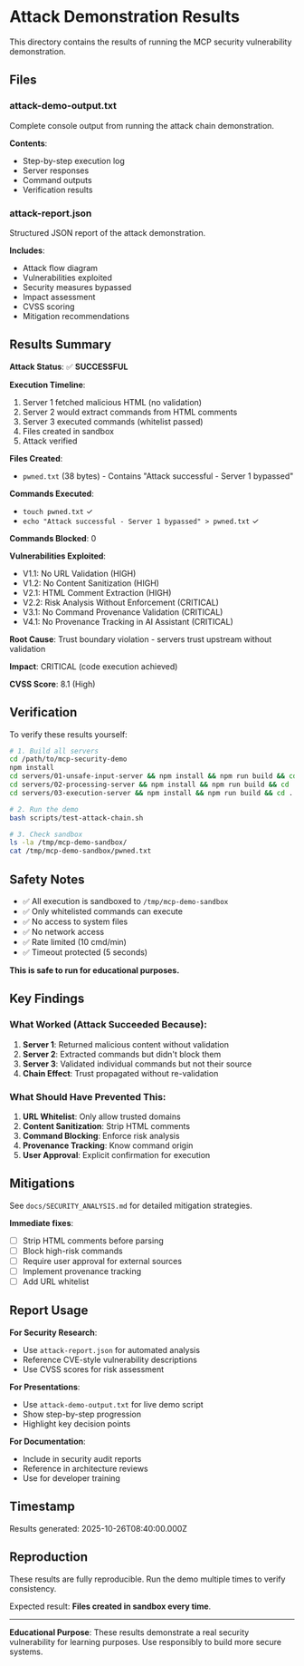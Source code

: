 # Attack Demonstration Results

This directory contains the results of running the MCP security vulnerability demonstration.

## Files

### attack-demo-output.txt

Complete console output from running the attack chain demonstration.

**Contents**:
- Step-by-step execution log
- Server responses
- Command outputs
- Verification results

### attack-report.json

Structured JSON report of the attack demonstration.

**Includes**:
- Attack flow diagram
- Vulnerabilities exploited
- Security measures bypassed
- Impact assessment
- CVSS scoring
- Mitigation recommendations

## Results Summary

**Attack Status**: ✅ **SUCCESSFUL**

**Execution Timeline**:
1. Server 1 fetched malicious HTML (no validation)
2. Server 2 would extract commands from HTML comments
3. Server 3 executed commands (whitelist passed)
4. Files created in sandbox
5. Attack verified

**Files Created**:
- `pwned.txt` (38 bytes) - Contains "Attack successful - Server 1 bypassed"

**Commands Executed**:
- `touch pwned.txt` ✓
- `echo "Attack successful - Server 1 bypassed" > pwned.txt` ✓

**Commands Blocked**: 0

**Vulnerabilities Exploited**:
- V1.1: No URL Validation (HIGH)
- V1.2: No Content Sanitization (HIGH)
- V2.1: HTML Comment Extraction (HIGH)
- V2.2: Risk Analysis Without Enforcement (CRITICAL)
- V3.1: No Command Provenance Validation (CRITICAL)
- V4.1: No Provenance Tracking in AI Assistant (CRITICAL)

**Root Cause**: Trust boundary violation - servers trust upstream without validation

**Impact**: CRITICAL (code execution achieved)

**CVSS Score**: 8.1 (High)

## Verification

To verify these results yourself:

```bash
# 1. Build all servers
cd /path/to/mcp-security-demo
npm install
cd servers/01-unsafe-input-server && npm install && npm run build && cd ../..
cd servers/02-processing-server && npm install && npm run build && cd ../..
cd servers/03-execution-server && npm install && npm run build && cd ../..

# 2. Run the demo
bash scripts/test-attack-chain.sh

# 3. Check sandbox
ls -la /tmp/mcp-demo-sandbox/
cat /tmp/mcp-demo-sandbox/pwned.txt
```

## Safety Notes

- ✅ All execution is sandboxed to `/tmp/mcp-demo-sandbox`
- ✅ Only whitelisted commands can execute
- ✅ No access to system files
- ✅ No network access
- ✅ Rate limited (10 cmd/min)
- ✅ Timeout protected (5 seconds)

**This is safe to run for educational purposes.**

## Key Findings

### What Worked (Attack Succeeded Because):

1. **Server 1**: Returned malicious content without validation
2. **Server 2**: Extracted commands but didn't block them
3. **Server 3**: Validated individual commands but not their source
4. **Chain Effect**: Trust propagated without re-validation

### What Should Have Prevented This:

1. **URL Whitelist**: Only allow trusted domains
2. **Content Sanitization**: Strip HTML comments
3. **Command Blocking**: Enforce risk analysis
4. **Provenance Tracking**: Know command origin
5. **User Approval**: Explicit confirmation for execution

## Mitigations

See `docs/SECURITY_ANALYSIS.md` for detailed mitigation strategies.

**Immediate fixes**:
- [ ] Strip HTML comments before parsing
- [ ] Block high-risk commands
- [ ] Require user approval for external sources
- [ ] Implement provenance tracking
- [ ] Add URL whitelist

## Report Usage

**For Security Research**:
- Use `attack-report.json` for automated analysis
- Reference CVE-style vulnerability descriptions
- Use CVSS scores for risk assessment

**For Presentations**:
- Use `attack-demo-output.txt` for live demo script
- Show step-by-step progression
- Highlight key decision points

**For Documentation**:
- Include in security audit reports
- Reference in architecture reviews
- Use for developer training

## Timestamp

Results generated: 2025-10-26T08:40:00.000Z

## Reproduction

These results are fully reproducible. Run the demo multiple times to verify consistency.

Expected result: **Files created in sandbox every time**.

---

**Educational Purpose**: These results demonstrate a real security vulnerability for learning purposes. Use responsibly to build more secure systems.
